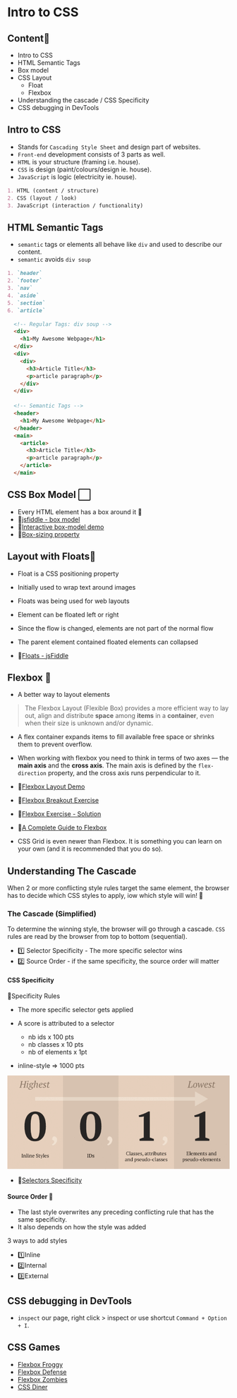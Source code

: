 # Intro to CSS

## Content📣

- Intro to CSS
- HTML Semantic Tags
- Box model
- CSS Layout
  - Float
  - Flexbox
- Understanding the cascade / CSS Specificity
- CSS debugging in DevTools

## Intro to CSS
* Stands for `Cascading Style Sheet` and design part of websites.
* `Front-end` development consists of 3 parts as well.
* `HTML` is your structure (framing i.e. house).
* `CSS` is design (paint/colours/design ie. house).
* `JavaScript` is logic (electricity ie. house).

```markdown
1. HTML (content / structure)
2. CSS (layout / look)
3. JavaScript (interaction / functionality)
```

## HTML Semantic Tags
* `semantic` tags or elements all behave like `div` and used to describe our content.
* `semantic` avoids `div soup`

```markdown
1. `header`
2. `footer`
3. `nav`
4. `aside`
5. `section`
6. `article`
```

```html
  <!-- Regular Tags: div soup -->
  <div>
    <h1>My Awesome Webpage</h1>
  </div>
  <div>
    <div>
      <h3>Article Title</h3>
      <p>article paragraph</p>
    </div>
  </div>

  <!-- Semantic Tags -->
  <header>
    <h1>My Awesome Webpage</h1>
  </header>
  <main>
    <article>
      <h3>Article Title</h3>
      <p>article paragraph</p>
    </article>
  </main>
```

## CSS Box Model ⬜

- Every HTML element has a box around it 🔳
- 🔗[jsfiddle - box model](https://jsfiddle.net/xmj2bo9g/)
- 🔗[Interactive box-model demo](http://guyroutledge.github.io/box-model/)
- 🔗[Box-sizing property](https://developer.mozilla.org/en-US/docs/Web/CSS/box-sizing)

## Layout with Floats🔁

- Float is a CSS positioning property
- Initially used to wrap text around images
- Floats was being used for web layouts
- Element can be floated left or right
- Since the flow is changed, elements are not part of the normal flow
- The parent element contained floated elements can collapsed

- 🔗[Floats - jsFiddle](https://jsfiddle.net/zgpn6d2L/2/)

## Flexbox 💟

- A better way to layout elements

> The Flexbox Layout (Flexible Box) provides a more efficient way to lay out, align and distribute **space** among **items** in a **container**, even when their size is unknown and/or dynamic.

- A flex container expands items to fill available free space or shrinks them to prevent overflow.

- When working with flexbox you need to think in terms of two axes — the **main axis** and the **cross axis**. The main axis is defined by the `flex-direction` property, and the cross axis runs perpendicular to it.

- 🔗[Flexbox Layout Demo](https://jsfiddle.net/dtremblay/m70x3h6p/488/)
- 🔗[Flexbox Breakout Exercise](https://gist.github.com/DominicTremblay/83357ef5d5d006a87a5774893bb9addd)
- 🔗[Flexbox Exercise - Solution](https://jsfiddle.net/dtremblay/p71v9mwb/176/)
- 🔗[A Complete Guide to Flexbox](https://css-tricks.com/snippets/css/a-guide-to-flexbox/)

- CSS Grid is even newer than Flexbox. It is something you can learn on your own (and it is recommended that you do so).

## Understanding The Cascade

When 2 or more conflicting style rules target the same element, the browser has to decide which CSS styles to apply, iow which style will win! 🥇

### The Cascade (Simplified)

To determine the winning style, the browser will go through a cascade. `CSS` rules are read by the browser from top to bottom (sequential).

- 1️⃣ Selector Specificity - The more specific selector wins
- 2️⃣ Source Order - if the same specificity, the source order will matter

#### CSS Specificity

📏Specificity Rules

- The more specific selector gets applied
- A score is attributed to a selector

  - nb ids x 100 pts
  - nb classes x 10 pts
  - nb of elements x 1pt

* inline-style => 1000 pts

![specificity](./specificity1.png)

- 🔗[Selectors Specificity](https://jsfiddle.net/dtremblay/xr94uLnb/100/)

#### Source Order 🎢

- The last style overwrites any preceding conflicting rule that has the same specificity.
- It also depends on how the style was added

3 ways to add styles

- 1️⃣Inline
- 2️⃣Internal
- 3️⃣External

## CSS debugging in DevTools
* `inspect` our page, right click > inspect or use shortcut `Command + Option + I`.

## CSS Games

- [Flexbox Froggy](https://flexboxfroggy.com/)
- [Flexbox Defense](http://www.flexboxdefense.com/)
- [Flexbox Zombies](https://geddski.teachable.com/p/flexbox-zombies)
- [CSS Diner](https://flukeout.github.io/)